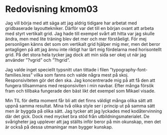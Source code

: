 ---
---
Redovisning kmom03
=========================

Jag vill börja med att säga att jag aldrig tidigare har arbetat med gridbaserade
layouttekniker. Därför var det till en början ovant att arbeta med styrt vertikalt
grid. Jag hade till exempel svårt att hitta var jag skulle ändra, men med lite
träning blev det mer och mer förståeligt. För mej personligen känns det som om
vertikalt grid hjälper mig mer, men det beror antagligen på att jag ännu inte
riktigt har lärt mig fördelarna med horisontellt grid. På det stora hela tycker
jag dock att min sida ser okej ut när jag använder ”?vgrid” och ”?hgrid”.

Jag valde inget speciellt typsnitt utan tittade i filen ”typography-font-families.less”
vilka som fanns och valde några mest på skoj. Responsiviteten gör det den ska.
Jag koncentrerade mig på att få den att fungera tillsammans med responsiviten i
min navbar. Efter många försök fram och tillbaka fungerade den bäst likt det
exempel som Mikael visade.

Min TIL för detta moment får bli att det finns väldigt många olika sätt att uppnå
samma resultat. Mina två olika style ser i princip ut på samma sätt men är byggda
på olika sätt. Jag tycker att jag lyckades med kodåtervinning där det gick. Dock
med mycket bra stöd från utbildningsmaterialet.  De svårigheter jag upplever att
jag ställts inför beror på min okunskap, men det är också på dessa utmaningar man
bygger kunskap.
